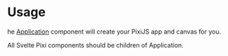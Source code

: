 # Usage

he [Application](/) component will create your PixiJS app and canvas for you.

All Svelte Pixi components should be children of Application.

<demo src="./demo/basic.vue" :app="false" />